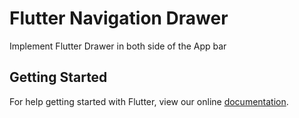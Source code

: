# Flutter Navigation Drawer

Implement Flutter Drawer in both side of the App bar

## Getting Started

For help getting started with Flutter, view our online
[documentation](https://flutter.io/).
